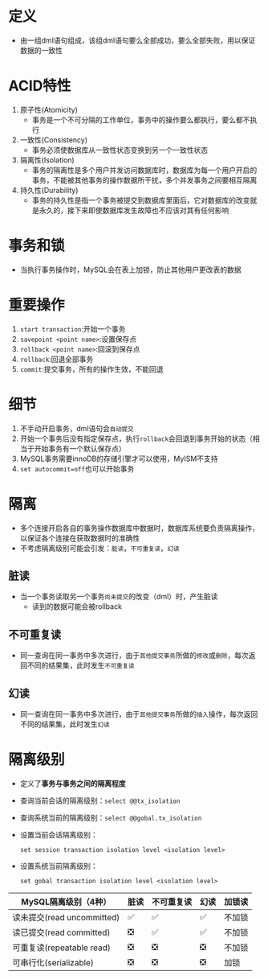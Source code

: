 # 定义

- 由一组dml语句组成，该组dml语句要么全部成功，要么全部失败，用以保证数据的一致性



# ACID特性

1. 原子性(Atomicity)
   - 事务是一个不可分隔的工作单位，事务中的操作要么都执行，要么都不执行
2. 一致性(Consistency)
   - 事务必须使数据库从一致性状态变换到另一个一致性状态
3. 隔离性(Isolation)
   - 事务的隔离性是多个用户并发访问数据库时，数据库为每一个用户开启的事务，不能被其他事务的操作数据所干扰，多个并发事务之间要相互隔离
4. 持久性(Durability)
   - 事务的持久性是指一个事务被提交到数据库里面后，它对数据库的改变就是永久的，接下来即使数据库发生故障也不应该对其有任何影响

# 事务和锁

- 当执行事务操作时，MySQL会在表上加锁，防止其他用户更改表的数据



# 重要操作

1. `start transaction`:开始一个事务
2. `savepoint <point name>`:设置保存点
3. `rollback <point name>`:回滚到保存点
4. `rollback`:回退全部事务
5. `commit`:提交事务，所有的操作生效，不能回退



# 细节

1. 不手动开启事务，dml语句会`自动提交`
2. 开始一个事务后没有指定保存点，执行`rollback`会回退到事务开始的状态（相当于开始事务有一个默认保存点）
3. MySQL事务需要innoDB的存储引擎才可以使用，MyISM不支持
4. `set autocommit=off`也可以开始事务



# 隔离

- 多个连接开启各自的事务操作数据库中数据时，数据库系统要负责隔离操作，以保证各个连接在获取数据时的准确性
- 不考虑隔离级别可能会引发：`脏读`，`不可重复读`，`幻读`



## 脏读

- 当一个事务读取另一个事务``尚未提交``的改变（dml）时，产生脏读
  - 读到的数据可能会被rollback



## 不可重复读

- 同一查询在同一事务中多次进行，由于``其他提交事务``所做的`修改`或``删除``，每次返回不同的结果集，此时发生``不可重复读``



## 幻读

- 同一查询在同一事务中多次进行，由于``其他提交事务``所做的`插入`操作，每次返回不同的结果集，此时发生``幻读``



# 隔离级别

- 定义了**事务与事务之间的隔离程度**

- 查询当前会话的隔离级别：`select @@tx_isolation`

- 查询系统当前的隔离级别：`select @@gobal.tx_isolation`

- 设置当前会话隔离级别：

  `set session transaction isolation level <isolation level>`

- 设置系统当前隔离级别：

  `set gobal transaction isolation level <isolation level>`

| MySQL隔离级别（4种）       | 脏读 | 不可重复读 | 幻读 | 加锁读 |
| -------------------------- | ---- | ---------- | ---- | ------ |
| 读未提交(read uncommitted) | ✅    | ✅          | ✅    | 不加锁 |
| 读已提交(read committed)   | ❎    | ✅          | ✅    | 不加锁 |
| 可重复读(repeatable read)  | ❎    | ❎          | ❎    | 不加锁 |
| 可串行化(serializable)     | ❎    | ❎          | ❎    | 加锁   |

